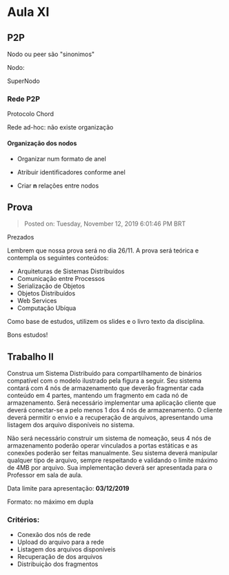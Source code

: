 # Aula XI

## P2P

Nodo ou peer são "sinonimos"

Nodo: 

SuperNodo

### Rede P2P

Protocolo Chord

Rede ad-hoc: não existe organização

#### Organização dos nodos

- Organizar num formato de anel

- Atribuir identificadores conforme anel
- Criar **n** relações entre nodos

## Prova

> Posted on: Tuesday, November 12, 2019 6:01:46 PM BRT

Prezados

Lembrem que nossa prova será no dia 26/11. A prova será teórica e contempla os seguintes conteúdos:

- Arquiteturas de Sistemas Distribuídos
- Comunicação entre Processos
- Serialização de Objetos
- Objetos Distribuídos
- Web Services
- Computação Ubíqua

Como base de estudos, utilizem os slides e o livro texto da disciplina.

Bons estudos!

## Trabalho II

Construa um Sistema Distribuído para compartilhamento de binários compatível com o modelo ilustrado pela figura a seguir. Seu sistema contará com 4 nós de armazenamento que deverão fragmentar cada conteúdo em 4 partes, mantendo um fragmento em cada nó de armazenamento. Será necessário implementar uma aplicação cliente que deverá conectar-se a pelo menos 1 dos 4 nós de armazenamento. O cliente deverá permitir o envio e a recuperação de arquivos, apresentando uma listagem dos arquivo disponíveis no sistema.

Não será necessário construir um sistema de nomeação, seus 4 nós de armazenamento poderão operar vinculados a portas estáticas e as conexões poderão ser feitas manualmente. Seu sistema deverá manipular qualquer tipo de arquivo, sempre respeitando e validando o limite máximo de 4MB por arquivo. Sua implementação deverá ser apresentada para o Professor em sala de aula. 

Data limite para apresentação: **03/12/2019** 

Formato: no máximo em dupla

### Critérios: 

- Conexão dos nós de rede 
- Upload do arquivo para a rede 
- Listagem dos arquivos disponíveis 
- Recuperação de dos arquivos 
- Distribuição dos fragmentos 
